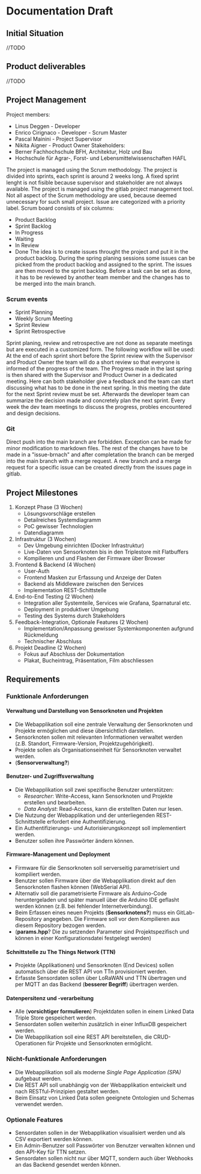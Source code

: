 # Documentation Draft
## Initial Situation
//TODO
## Product deliverables
//TODO
## Project Management
Project members:
- Linus Deggen - Developer
- Enrico Cirignaco - Developer - Scrum Master
- Pascal Mainini - Project Supervisor
- Nikita Aigner - Product Owner
Stakeholders:
- Berner Fachhochschule BFH, Architektur, Holz und Bau
- Hochschule für Agrar-, Forst- und Lebensmittelwissenschaften HAFL

The project is managed using the Scrum methodology. The project is divided into sprints, each sprint is around 2 weeks long. A fixed sprint lenght is not fisible because supervisor and stakeholder are not always available. The project is managed using the gitlab project management tool. Not all aspect of the Scrum methodology are used, because deemed unnecessary for such small project. Issue are categorized with a priority label. 
Scrum board consists of six columns:
- Product Backlog
- Sprint Backlog
- In Progress
- Waiting
- In Review
- Done
The idea is to create issues throught the project and put it in the product backlog. During the spring planing sessions some issues can be picked from the product backlog and assigned to the sprint. The issues are then moved to the sprint backlog. Before a task can be set as done, it has to be reviewed by another team member and the changes has to be merged into the main branch.   
### Scrum events
- Sprint Planning
- Weekly Scrum Meeting
- Sprint Review
- Sprint Retrospective

Sprint planing, review and retrospective are not done as separate meetings but are executed in a customized form. The following workflow will be used: At the end of each sprint short before the Sprint review with the Supervisor and Product Owner the team will do a short review so that everyone is informed of the progress of the team. The Progress made in the last spring is then shared with the Supervisor and Product Owner in a dedicated meeting. Here can both stakeholder give a feedback and the team can start discussing what has to be done in the next spring. In this meeting the date for the next Sprint review must be set. Afterwards the developer team can summarize the decision made and concretely plan the next sprint. Every week the dev team meetings to discuss the progress, probles encountered and design decisions.
### Git
Direct push into the main branch are forbidden. Exception can be made for minor modification to markdown files. The rest of the changes have to be made in a "issue-brnach" and after completation the branch can be merged into the main branch with a merge request. A new branch and a merge request for a specific issue can be created directly from the issues page in gitlab.

## Project Milestones

1. Konzept Phase (3 Wochen)
    - Lösungsvorschläge erstellen
    - Detailreiches Systemdiagramm
    - PoC gewisser Technologien
    - Datendiagramm
2. Infrastruktur (3 Wochen)
    - Dev Umgebung einrichten (Docker Infrastruktur)
    - Live-Daten von Sensorknoten bis in den Triplestore mit Flatbuffers
    - Kompilieren und und Flashen der Firmware über Browser
3. Frontend & Backend (4 Wochen)
    - User-Auth
    - Frontend Masken zur Erfassung und Anzeige der Daten
    - Backend als Middleware zwischen den Services
    - Implementation REST-Schittstelle
4. End-to-End Testing (2 Wochen)
    - Integration aller Systemteile, Services wie Grafana, Sparnatural etc.
    - Deployment in produktiver Umgebung
    - Testing des Systems durch Stakeholders
5. Feedback-Integration, Optionale Features (2 Wochen)
    - Implementation/Anpassung gewisser Systemkomponenten aufgrund Rückmeldung
    - Technischer Abschluss
6. Projekt Deadline (2 Wochen)
    - Fokus auf Abschluss der Dokumentation
    - Plakat, Bucheintrag, Präsentation, Film abschliessen

## Requirements
### Funktionale Anforderungen

#### Verwaltung und Darstellung von Sensorknoten und Projekten
- Die Webapplikation soll eine zentrale Verwaltung der Sensorknoten und Projekte ermöglichen und diese übersichtlich darstellen.
- Sensorknoten sollen mit relevanten Informationen verwaltet werden (z.B. Standort, Firmware-Version, Projektzugehörigkeit).
- Projekte sollen als Organisationseinheit für Sensorknoten verwaltet werden.
- (**Sensorverwaltung?**)

#### Benutzer- und Zugriffsverwaltung
- Die Webapplikation soll zwei spezifische Benutzer unterstützen:
    - *Researcher*: Write-Access, kann Sensorknoten und Projekte erstellen und bearbeiten.
    - *Data Analyst*: Read-Access, kann die erstellten Daten nur lesen.
- Die Nutzung der Webapplikation und der unterliegenden REST-Schnittstelle erfordert eine Authentifizierung.
- Ein Authentifizierungs- und Autorisierungskonzept soll implementiert werden.
- Benutzer sollen ihre Passwörter ändern können.

#### Firmware-Management und Deployment
- Firmware für die Sensorknoten soll serverseitig parametrisiert und kompiliert werden.
- Benutzer sollen Firmware über die Webapplikation direkt auf den Sensorknoten flashen können (WebSerial API).
- Alternativ soll die parametrisierte Firmware als Arduino-Code heruntergeladen und später manuell über die Arduino IDE geflasht werden können (z.B. bei fehlender Internetverbindung).
- Beim Erfassen eines neuen Projekts (**Sensorknotens?**) muss ein GitLab-Repository angegeben. Die Firmware soll vor dem Kompilieren aus diesem Repository bezogen werden.
- (**params.hpp**? Die zu setzenden Parameter sind Projektspezifisch und können in einer Konfigurationsdatei festgelegt werden)

#### Schnittstelle zu The Things Network (TTN)
- Projekte (Applikationen) und Sensorknoten (End Devices) sollen automatisch über die REST API von TTn provisioniert werden.
- Erfasste Sensordaten sollen über LoRaWAN und TTN übertragen und per MQTT an das Backend (**besserer Begriff**) übertragen werden.

#### Datenpersitenz und -verarbeitung
- Alle (**vorsichtiger formulieren**) Projektdaten sollen in einem Linked Data Triple Store gespeichert werden.
- Sensordaten sollen weiterhin zusätzlich in einer InfluxDB gespeichert werden.
- Die Webapplikation soll eine REST API bereitstellen, die CRUD-Operationen für Projekte und Sensorknoten ermöglicht.

### Nicht-funktionale Anforderungen
- Die Webapplikation soll als moderne *Single Page Application (SPA)* aufgebaut werden.
- Die REST API soll unabhängig von der Webapplikation entwickelt und nach RESTful-Prinzipien gestaltet werden.
- Beim Einsatz von Linked Data sollen geeignete Ontologien und Schemas verwendet werden.
### Optionale Features
- Sensordaten sollen in der Webapplikation visualisiert werden und als CSV exportiert werden können.
- Ein Admin-Benutzer soll Passwörter von Benutzer verwalten können und den API-Key für TTN setzen.
- Sensordaten sollen nicht nur über MQTT, sondern auch über Webhooks an das Backend gesendet werden können.